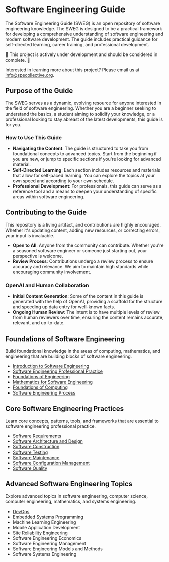 # Software Engineering Guide

The Software Engineering Guide (SWEG) is an open repository of software engineering knowledge. The SWEG is designed to be a practical framework for developing a comprehensive understanding of software engineering and modern software development. The guide includes practical guidance for self-directed learning, career training, and professional development.

🚧 This project is actively under development and should be considered in complete. 🚧

Interested in learning more about this project? Please email us at [info@specollective.org](mailto:info@specollective.org).

## Purpose of the Guide

The SWEG serves as a dynamic, evolving resource for anyone interested in the field of software engineering. Whether you are a beginner seeking to understand the basics, a student aiming to solidify your knowledge, or a professional looking to stay abreast of the latest developments, this guide is for you.

### How to Use This Guide

- **Navigating the Content**: The guide is structured to take you from foundational concepts to advanced topics. Start from the beginning if you are new, or jump to specific sections if you're looking for advanced material.
- **Self-Directed Learning**: Each section includes resources and materials that allow for self-paced learning. You can explore the topics at your own speed and according to your own schedule.
- **Professional Development**: For professionals, this guide can serve as a reference tool and a means to deepen your understanding of specific areas within software engineering.

## Contributing to the Guide

This repository is a living artifact, and contributions are highly encouraged. Whether it's updating content, adding new resources, or correcting errors, your input is invaluable.

- **Open to All**: Anyone from the community can contribute. Whether you're a seasoned software engineer or someone just starting out, your perspective is welcome.
- **Review Process**: Contributions undergo a review process to ensure accuracy and relevance. We aim to maintain high standards while encouraging community involvement.

### OpenAI and Human Collaboration

- **Initial Content Generation**: Some of the content in this guide is generated with the help of OpenAI, providing a scaffold for the structure and speeding up data entry for well-known facts.
- **Ongoing Human Review**: The intent is to have multiple levels of review from human reviewers over time, ensuring the content remains accurate, relevant, and up-to-date.

## Foundations of Software Engineering

Build foundational knowledge in the areas of computing, mathematics, and engineering that are building blocks of software engineering.

- [Introduction to Software Engineering](/foundations/INTRODUCTION_TO_SOFTWARE_ENGINEERING.md)
- [Software Engineering Professional Practice](/foundations/SOFTWARE_ENGINEERING_PROFESSIONAL_PRACTICE.md)
- [Foundations of Engineering](/foundations/FOUNDATIONS_OF_ENGINEERING.md)
- [Mathematics for Software Engineering](/foundations/MATHEMATICS_FOR_SOFTWARE_ENGINEERING.md)
- [Foundations of Computing](/foundations/FOUNDATIONS_OF_COMPUTING.md)
- [Software Engineering Process](/foundations/SOFTWARE_ENGINEERING_PROCESS.md)

## Core Software Engineering Practices

Learn core concepts, patterns, tools, and frameworks that are essential to software engineering professional practice.

- [Software Requirements](/core/SOFTWARE_REQUIREMENTS.md)
- [Software Architecture and Design](/core/SOFTWARE_ARCHITECTURE_AND_DESIGN.md)
- [Software Construction](/core/SOFTWARE_CONSTRUCTION.md)
- [Software Testing](/core/SOFTWARE_TESTING.md)
- [Software Maintenance](/core/SOFTWARE_MAINTENANCE.md)
- [Software Configuration Management](/core/SOFTWARE_CONFIGURATION_MANAGEMENT.md)
- [Software Quality](/core/SOFTWARE_QUALITY.md)

## Advanced Software Engineering Topics

Explore advanced topics in software engineering, computer science, computer engineering, mathematics, and systems engineering.

- [DevOps](/advanced/DEV_OPS.md)
- Embedded Systems Programming
- Machine Learning Engineering
- Mobile Application Development
- Site Reliability Engineering
- Software Engineering Economics
- Software Engineering Management
- Software Engineering Models and Methods
- Software Systems Engineering

